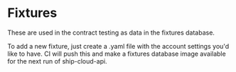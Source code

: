 # Fixtures

These are used in the contract testing as data in the fixtures database.

To add a new fixture, just create a .yaml file with the account settings you'd like to have. CI will push this and make a fixtures database image available for the next run of ship-cloud-api.

